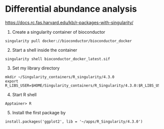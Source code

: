 # Differential abundance analysis 
https://docs.rc.fas.harvard.edu/kb/r-packages-with-singularity/
1. Create a singularity container of bioconductor
```
singularity pull docker://bioconductor/bioconductor_docker
```
2. Start a shell inside the container
```
singularity shell bioconductor_docker_latest.sif
```
3. Set my library directory
```
mkdir ~/Singularity_containers/R_singularity/4.3.0
export R_LIBS_USER=$HOME/Singularity_containers/R_Singularity/4.3.0:$R_LIBS_USER
```
4. Start R shell
```
Apptainer> R
```
5. Install the first package by
```
install.packages('ggplot2', lib = '~/apps/R_Singularity/4.3.0')
```

